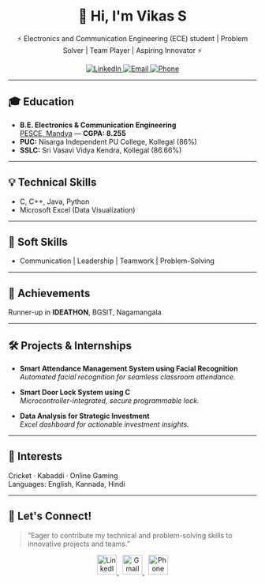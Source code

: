 <h1 align="center">👋 Hi, I'm Vikas S</h1>
<p align="center">⚡ Electronics and Communication Engineering (ECE) student | Problem Solver | Team Player | Aspiring Innovator ⚡</p>

<p align="center">
  <a href="https://www.linkedin.com/in/vikas-s-76a770266" target="_blank">
    <img src="https://img.shields.io/badge/LinkedIn-blue?logo=linkedin&logoColor=white&label=&style=for-the-badge" alt="LinkedIn"/>
  </a>
  <a href="mailto:vikivikas008@gmail.com">
    <img src="https://img.shields.io/badge/Email-red?logo=gmail&logoColor=white&label=&style=for-the-badge" alt="Email"/>
  </a>
  <a href="tel:+919663125670">
    <img src="https://img.shields.io/badge/Call-9663125670-success?logo=whatsapp&logoColor=white&label=&style=for-the-badge" alt="Phone"/>
  </a>
</p>

---

## 🎓 Education

- **B.E. Electronics & Communication Engineering**  
  <a href="https://pesce.ac.in" target="_blank">PESCE, Mandya</a> &mdash; <b>CGPA: 8.255</b>
- **PUC:** Nisarga Independent PU College, Kollegal (86%)
- **SSLC:** Sri Vasavi Vidya Kendra, Kollegal (86.66%)

---

## 💡 Technical Skills

- C, C++, Java, Python
- Microsoft Excel (Data Visualization)

---

## 🤝 Soft Skills

- Communication | Leadership | Teamwork | Problem-Solving

---

## 🏅 Achievements


  Runner-up in <b>IDEATHON</b>, BGSIT, Nagamangala
  
---

## 🛠 Projects & Internships

- **Smart Attendance Management System using Facial Recognition**  
  *Automated facial recognition for seamless classroom attendance.*

- **Smart Door Lock System using C**  
  *Microcontroller-integrated, secure programmable lock.*

- **Data Analysis for Strategic Investment**  
  *Excel dashboard for actionable investment insights.*

---

## 🌱 Interests

Cricket · Kabaddi · Online Gaming  
Languages: English, Kannada, Hindi

---

## 📌 Let's Connect!

> “Eager to contribute my technical and problem-solving skills to innovative projects and teams.”

<p align="center">
  <a href="https://www.linkedin.com/in/vikas-s-76a770266" target="_blank">
    <img src="https://img.icons8.com/color/48/000000/linkedin.png" alt="LinkedIn" width="40"/>
  </a>
  &nbsp;
  <a href="mailto:vikivikas008@gmail.com">
    <img src="https://img.icons8.com/color/48/000000/gmail--v1.png" alt="Gmail" width="40"/>
  </a>
  &nbsp;
  <a href="tel:+919663125670">
    <img src="https://img.icons8.com/color/48/000000/phone.png" alt="Phone" width="40"/>
  </a>
</p>
